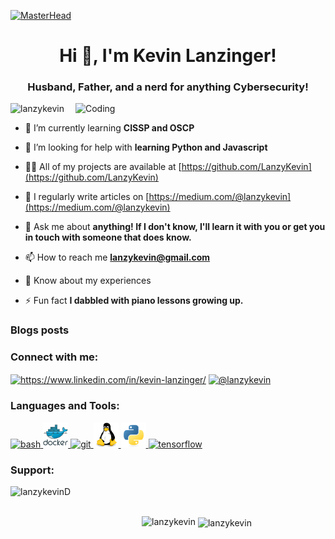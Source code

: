 [![MasterHead](https://i.redd.it/lhnvupvps4h91.gif)](https://LanzyKevin.io)
<h1 align="center">Hi 👋, I'm Kevin Lanzinger!</h1>
<h3 align="center">Husband, Father, and a nerd for anything Cybersecurity!</h3>
<img align="right" alt="Coding" width="400" src="https://media.tenor.com/rePDfDWO3XoAAAAM/hacking.gif">

<p align="left"> <img src="https://komarev.com/ghpvc/?username=lanzykevin&label=Profile%20views&color=0e75b6&style=flat" alt="lanzykevin" /> </p>

- 🌱 I’m currently learning **CISSP and OSCP**

- 🤝 I’m looking for help with **learning Python and Javascript**

- 👨‍💻 All of my projects are available at [https://github.com/LanzyKevin](https://github.com/LanzyKevin)

- 📝 I regularly write articles on [https://medium.com/@lanzykevin](https://medium.com/@lanzykevin)

- 💬 Ask me about **anything! If I don't know, I'll learn it with you or get you in touch with someone that does know.**

- 📫 How to reach me **lanzykevin@gmail.com**

- 📄 Know about my experiences

- ⚡ Fun fact **I dabbled with piano lessons growing up.**

### Blogs posts
<!-- BLOG-POST-LIST:START -->
<!-- BLOG-POST-LIST:END -->

<h3 align="left">Connect with me:</h3>
<p align="left">
<a href="https://linkedin.com/in/https://www.linkedin.com/in/kevin-lanzinger/" target="blank"><img align="center" src="https://raw.githubusercontent.com/rahuldkjain/github-profile-readme-generator/master/src/images/icons/Social/linked-in-alt.svg" alt="https://www.linkedin.com/in/kevin-lanzinger/" height="30" width="40" /></a>
<a href="https://medium.com/@lanzykevin" target="blank"><img align="center" src="https://raw.githubusercontent.com/rahuldkjain/github-profile-readme-generator/master/src/images/icons/Social/medium.svg" alt="@lanzykevin" height="30" width="40" /></a>
</p>

<h3 align="left">Languages and Tools:</h3>
<p align="left"> <a href="https://www.gnu.org/software/bash/" target="_blank" rel="noreferrer"> <img src="https://www.vectorlogo.zone/logos/gnu_bash/gnu_bash-icon.svg" alt="bash" width="40" height="40"/> </a> <a href="https://www.docker.com/" target="_blank" rel="noreferrer"> <img src="https://raw.githubusercontent.com/devicons/devicon/master/icons/docker/docker-original-wordmark.svg" alt="docker" width="40" height="40"/> </a> <a href="https://git-scm.com/" target="_blank" rel="noreferrer"> <img src="https://www.vectorlogo.zone/logos/git-scm/git-scm-icon.svg" alt="git" width="40" height="40"/> </a> <a href="https://www.linux.org/" target="_blank" rel="noreferrer"> <img src="https://raw.githubusercontent.com/devicons/devicon/master/icons/linux/linux-original.svg" alt="linux" width="40" height="40"/> </a> <a href="https://www.python.org" target="_blank" rel="noreferrer"> <img src="https://raw.githubusercontent.com/devicons/devicon/master/icons/python/python-original.svg" alt="python" width="40" height="40"/> </a> <a href="https://www.tensorflow.org" target="_blank" rel="noreferrer"> <img src="https://www.vectorlogo.zone/logos/tensorflow/tensorflow-icon.svg" alt="tensorflow" width="40" height="40"/> </a> </p>

<h3 align="left">Support:</h3>
<p><a href="https://www.buymeacoffee.com/lanzykevinD"> <img align="left" src="https://cdn.buymeacoffee.com/buttons/v2/default-yellow.png" height="50" width="210" alt="lanzykevinD" /></a></p><br><br>

<p><img align="left" src="https://github-readme-stats.vercel.app/api/top-langs?username=lanzykevin&show_icons=true&locale=en&layout=compact" alt="lanzykevin" /></p>

<p>&nbsp;<img align="center" src="https://github-readme-stats.vercel.app/api?username=lanzykevin&show_icons=true&locale=en" alt="lanzykevin" /></p>
